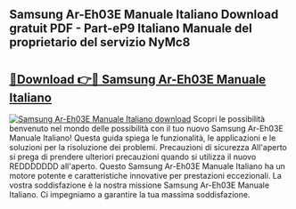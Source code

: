 ## Samsung Ar-Eh03E Manuale Italiano Download gratuit PDF - Part-eP9 Italiano Manuale del proprietario del servizio NyMc8

# <h2><a href="http://dfed7s.blite.top/?on=Samsung+Ar-Eh03E+Manuale+Italiano">🔗Download 👉🔴 Samsung Ar-Eh03E Manuale Italiano</a></h2>

[![Samsung Ar-Eh03E Manuale Italiano download](https://i.imgur.com/lujVjoI.png)](http://dfed7s.blite.top/?on=Samsung+Ar-Eh03E+Manuale+Italiano)
Scopri le possibilità benvenuto nel mondo delle possibilità con il tuo nuovo Samsung Ar-Eh03E Manuale Italiano! Questa guida spiega le funzionalità, le applicazioni e le soluzioni per la risoluzione dei problemi. Precauzioni di sicurezza All'aperto si prega di prendere ulteriori precauzioni quando si utilizza il nuovo REDDDDDDD all'aperto. Questo Samsung Ar-Eh03E Manuale Italiano ha un motore potente e caratteristiche innovative per prestazioni eccezionali. La vostra soddisfazione è la nostra missione Samsung Ar-Eh03E Manuale Italiano. Ci impegniamo a garantire la tua massima soddisfazione.
